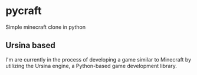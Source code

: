 # pycraft
Simple minecraft clone in python

## Ursina based
I'm are currently in the process of developing a game similar to Minecraft by utilizing the Ursina engine, a Python-based game development library.
